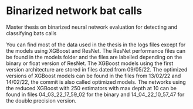 # Binarized network bat calls
Master thesis on binarized neural network evaluation for detecting and classifying bats calls

You can find most of the data used in the thesis in the logs files except for the models using XGBoost and ResNet.
The ResNet performance files can be found in the models folder and the files are labelled depending on the binary or float version of ResNet.
The XGBoost models using the first version architecture are stored in files dated from 09/05/22.
The optimized versions of XGBoost models can be found in the files from 13/02/22 and 14/02/22, the commit is also called optimized models.
The networks using the reduced XGBoost with 250 estimators with max depth at 10 can be found in files 04_03_22_17_59_02 for the binary and 14_04_22_10_57_47 for the double precision version.

